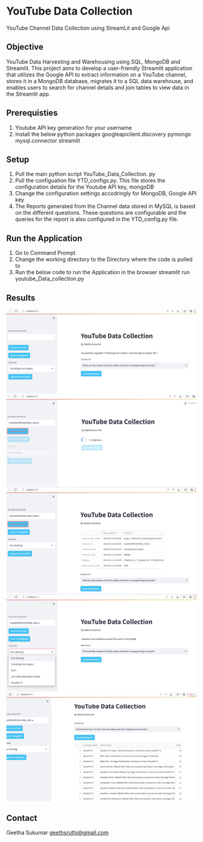 # YouTube Data Collection
YouTube Channel Data Collection using StreamLit and Google Api

## Objective
YouTube Data Harvesting and Warehousing using SQL, MongoDB and Streamlit.
This project aims to develop a user-friendly Streamlit application that utilizes the Google API to extract information on a YouTube channel, stores it in a MongoDB database, migrates it to a SQL data warehouse, and enables users to search for channel details and join tables to view data in the Streamlit app.

## Prerequisties
1. Youtube API key generation for your username
2. Install the below python packages
  googleapiclient.discovery
  pymongo
  mysql.connector
  streamlit
  
## Setup
1. Pull the main python script YouTube_Data_Collection. py
2. Pull the configuation file YTD_configs.py. This file stores the configuration details for the Youtube API key, mongoDB
3. Change the configuration settings accodringly for MongoDB, Google API key
4. The Reports generated from the Channel data stored in MySQL is based on the different questions. These questions are configurable and the queries for the report is also configured in the YTD_config.py file.

## Run the Application
1. Go to Command Prompt
2. Change the working directory to the Directory where the code is pulled to 
3. Run the below code to run the Application in the browser
    streamlit run youtube_Data_collection.py

## Results
![Project output](YouTube_App.PNG)
![Data output](Search_YT.PNG)
![Data output](YT_Data.PNG)
![Data output](MongoDB-DW.PNG)
![Data output](Reports.PNG)

## Contact
Geetha Sukumar
geethsruthi@gmail.com

